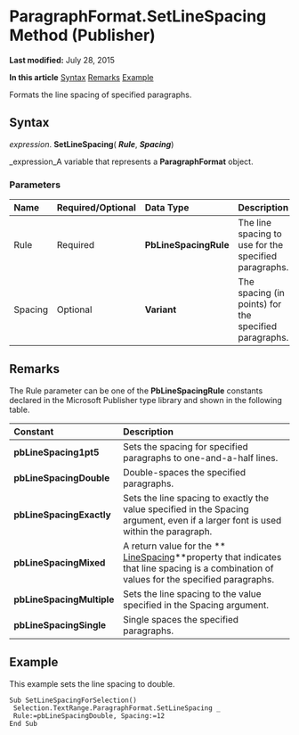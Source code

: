 
# ParagraphFormat.SetLineSpacing Method (Publisher)

 **Last modified:** July 28, 2015

 **In this article**
 [Syntax](#sectionSection0)
 [Remarks](#sectionSection1)
 [Example](#sectionSection2)


Formats the line spacing of specified paragraphs.


## Syntax
<a name="sectionSection0"> </a>

 _expression_. **SetLineSpacing**( **_Rule_**,  **_Spacing_**)

 _expression_A variable that represents a  **ParagraphFormat** object.


### Parameters



|**Name**|**Required/Optional**|**Data Type**|**Description**|
|:-----|:-----|:-----|:-----|
|Rule|Required| **PbLineSpacingRule**|The line spacing to use for the specified paragraphs.|
|Spacing|Optional| **Variant**|The spacing (in points) for the specified paragraphs.|

## Remarks
<a name="sectionSection1"> </a>

The Rule parameter can be one of the  **PbLineSpacingRule** constants declared in the Microsoft Publisher type library and shown in the following table.



|**Constant**|**Description**|
|:-----|:-----|
| **pbLineSpacing1pt5**|Sets the spacing for specified paragraphs to one-and-a-half lines.|
| **pbLineSpacingDouble**| Double-spaces the specified paragraphs.|
| **pbLineSpacingExactly**| Sets the line spacing to exactly the value specified in the Spacing argument, even if a larger font is used within the paragraph.|
| **pbLineSpacingMixed**| A return value for the ** [LineSpacing](cb9abe6a-794c-6a58-2706-e12bbb5a302b.md)**property that indicates that line spacing is a combination of values for the specified paragraphs.|
| **pbLineSpacingMultiple**|Sets the line spacing to the value specified in the Spacing argument.|
| **pbLineSpacingSingle**|Single spaces the specified paragraphs.|

## Example
<a name="sectionSection2"> </a>

This example sets the line spacing to double.


```
Sub SetLineSpacingForSelection() 
 Selection.TextRange.ParagraphFormat.SetLineSpacing _ 
 Rule:=pbLineSpacingDouble, Spacing:=12 
End Sub
```

